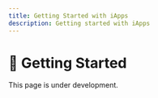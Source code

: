 ```yaml
---
title: Getting Started with iApps
description: Getting started with iApps
---
```


# 🚀 Getting Started

This page is under development.

<!-- TODO: Add the iApps getting started guide -->
